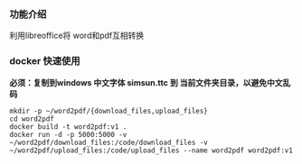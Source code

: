 ### 功能介绍

利用libreoffice将 word和pdf互相转换

### docker 快速使用

**必须：复制到windows 中文字体 simsun.ttc 到 当前文件夹目录，以避免中文乱码**

```Shell
mkdir -p ~/word2pdf/{download_files,upload_files}
cd word2pdf
docker build -t word2pdf:v1 .
docker run -d -p 5000:5000 -v ~/word2pdf/download_files:/code/download_files -v ~/word2pdf/upload_files:/code/upload_files --name word2pdf word2pdf:v1
```

